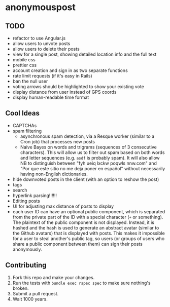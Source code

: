anonymouspost
=============

## TODO

- refactor to use Angular.js
- allow users to unvote posts
- allow users to delete their posts
- view for a single post, showing detailed location info and the full text
- mobile css
- prettier css
- account creation and sign in as two separate functions
- rate limit requests (if it's easy in Rails)
- ban the null user
- voting arrows should be highlighted to show your existing vote
- display distance from user instead of GPS coords
- display human-readable time format

## Cool Ideas

- CAPTCHAs
- spam filtering
  - asynchronous spam detection, via a Resque worker (similar to a Cron job) that processes new posts
  - Naive Bayes on words and trigrams (sequences of 3 consecutive characters). This will allow us to filter out spam based on both words and letter sequences (e.g. `asdf` is probably spam). It will also allow NB to distinguish between "fyh ueiq lxckw poqwls nnw.com" and "Por que este sitio no me deja poner en español" without necessarily having non-English dictionaries.
- hide downvoted posts in the client (with an option to reshow the post)
- tags
- search
- hyperlink parsing!!!!!!
- Editing posts
- UI for adjusting max distance of posts to display
- each user ID can have an optional public component, which is separated from the private part of the ID with a special character (`+` or something). The plaintext of the public component is not displayed. Instead, it is hashed and the hash is used to generate an abstract avatar (similar to the Github avatars) that is displayed with posts. This makes it impossible for a user to steal another's public tag, so users (or groups of users who share a public component between them) can sign their posts anonymously.

## Contributing

1. Fork this repo and make your changes.
2. Run the tests with `bundle exec rspec spec` to make sure nothing's broken.
3. Submit a pull request.
4. Wait 1000 years.
